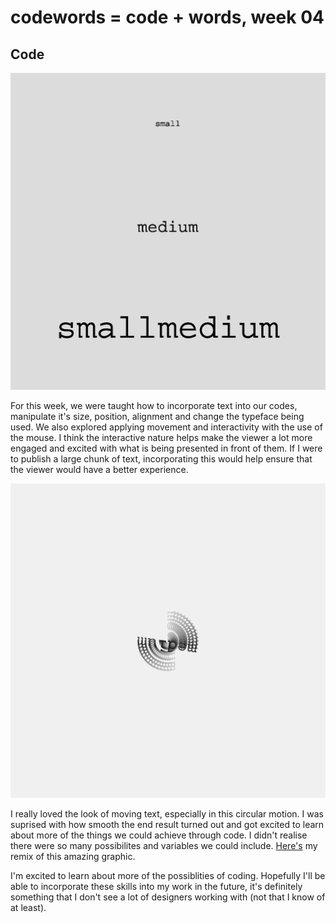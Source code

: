 # codewords = code + words, week 04

## Code

![](week4_type.jpg)

For this week, we were taught how to incorporate text into our codes, manipulate it's size, position, alignment and change the typeface being used. We also explored applying movement and interactivity with the use of the mouse. I think the interactive nature helps make the viewer a lot more engaged and excited with what is being presented in front of them. If I were to publish a large chunk of text, incorporating this would help ensure that the viewer would have a better experience.

![](week4_type2.jpg)

I really loved the look of moving text, especially in this circular motion. I was suprised with how smooth the end result turned out and got excited to learn about more of the things we could achieve through code. I didn't realise there were so many possibilites and variables we could include. [Here's](https://robymanlongat.github.io/c0dewords/week04/type2remix) my remix of this amazing graphic.

I'm excited to learn about more of the possiblities of coding. Hopefully I'll be able to incorporate these skills into my work in the future, it's definitely something that I don't see a lot of designers working with (not that I know of at least).
